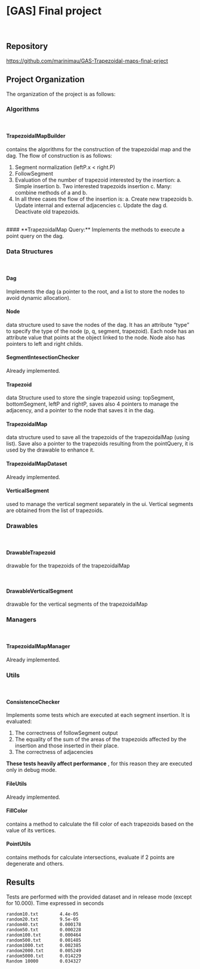 # [GAS] Final project

<br/>

## Repository

https://github.com/marinimau/GAS-Trapezoidal-maps-final-prject
<br/>

## Project Organization

The organization of the project is as follows:
<br/>
### Algorithms
<br/>

#### **TrapezoidalMapBuilder** 
contains the algorithms for the construction of the trapezoidal
map and the dag.
The flow of construction is as follows:

1. Segment normalization (leftP.x < right.P)
2. FollowSegment
3. Evaluation of the number of trapezoid interested by the insertion:
    a. Simple insertion
    b. Two interested trapezoids insertion
    c. Many: combine methods of a and b.
4. In all three cases the flow of the insertion is:
    a. Create new trapezoids
    b. Update internal and external adjacencies
    c. Update the dag
    d. Deactivate old trapezoids.
<br/>
#### **TrapezoidalMap Query:** 
Implements the methods to execute a point query on the dag.
<br/>

### Data Structures
<br/>

#### **Dag**
Implements the dag (a pointer to the root, and a list to store the nodes to avoid
dynamic allocation).
<br/>

#### **Node**
data structure used to save the nodes of the dag. It has an attribute “type” to
specify the type of the node (p, q, segment, trapezoid). Each node has an attribute value
that points at the object linked to the node. Node also has pointers to left and right
childs.
<br/>

#### **SegmentIntesectionChecker** 
Already implemented.
<br/>

#### **Trapezoid**
data Structure used to store the single trapezoid using: topSegment,
bottomSegment, leftP and rightP, saves also 4 pointers to manage the adjacency, and a
pointer to the node that saves it in the dag.
<br/>

#### **TrapezoidalMap** 
data structure used to save all the trapezoids of the trapezoidalMap
(using list). Save also a pointer to the trapezoids resulting from the pointQuery, it is used by the drawable to enhance it.
<br/>

#### **TrapezoidalMapDataset** 
Already implemented.
<br/>

####  **VerticalSegment**
used to manage the vertical segment separately in the ui. Vertical
segments are obtained from the list of trapezoids.
<br/>


### Drawables

<br/>

#### **DrawableTrapezoid**
drawable for the trapezoids of the trapezoidalMap

<br/>

#### **DrawableVerticalSegment**
drawable for the vertical segments of the trapezoidalMap
<br/>
### Managers
<br/>

#### **TrapezoidalMapManager**
Already implemented.
<br/>
### Utils
<br/>

#### **ConsistenceChecker**
Implements some tests which are executed at each segment
insertion. It is evaluated:
1. The correctness of followSegment output
2. The equality of the sum of the areas of the trapezoids affected by the insertion
    and those inserted in their place.
3. The correctness of adjacencies

**These tests heavily affect performance** , for this reason they are executed only in debug
mode.
<br/>

#### **FileUtils**
Already implemented.
<br/>
#### **FillColor** 
contains a method to calculate the fill color of each trapezoids based on the
value of its vertices.
<br/>
#### **PointUtils** 
contains methods for calculate intersections, evaluate if 2 points are
degenerate and others.


## Results

Tests are performed with the provided dataset and in release mode (except for 10.000). Time
expressed in seconds

```
random10.txt 		4.4e-05
random20.txt 		9.5e-05
random40.txt 		0.000178
random50.txt 		0.000228
random100.txt 		0.000464
random500.txt 		0.001485
random1000.txt  	0.002385
random2000.txt 	    0.005249
random5000.txt 	    0.014229
Random 10000 		0.034327
```

